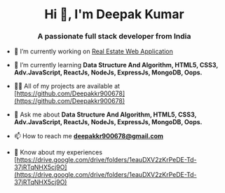 <h1 align="center">Hi 👋, I'm Deepak Kumar</h1>
<h3 align="center">A passionate full stack developer from India</h3>

- 🔭 I’m currently working on [Real Estate Web Application](https://realestateapp-zyvr.onrender.com)

- 🌱 I’m currently learning **Data Structure And Algorithm, HTML5, CSS3, Adv.JavaScript, ReactJs, NodeJs, ExpressJs, MongoDB, Oops.**

- 👨‍💻 All of my projects are available at [https://github.com/Deepakkr900678](https://github.com/Deepakkr900678)

- 💬 Ask me about **Data Structure And Algorithm, HTML5, CSS3, Adv.JavaScript, ReactJs, NodeJs, ExpressJs, MongoDB, Oops.**

- 📫 How to reach me **deepakkr900678@gmail.com**

- 📄 Know about my experiences [https://drive.google.com/drive/folders/1eauDXV2zKrPeDE-Td-37jRTqNHX5cj9O](https://drive.google.com/drive/folders/1eauDXV2zKrPeDE-Td-37jRTqNHX5cj9O)
